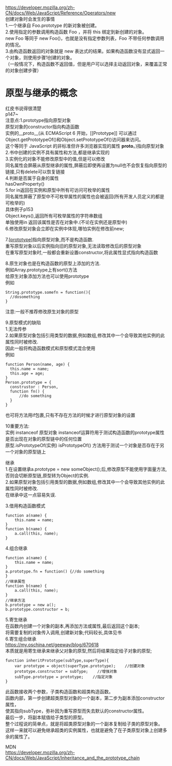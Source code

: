https://developer.mozilla.org/zh-CN/docs/Web/JavaScript/Reference/Operators/new  
创建对象时会发生的事情  
1.一个继承自 Foo.prototype 的新对象被创建。  
2.使用指定的参数调用构造函数 Foo ，并将 this 绑定到新创建的对象。  
new Foo 等同于 new Foo()，也就是没有指定参数列表，Foo 不带任何参数调用的情况。  
3.由构造函数返回的对象就是 new 表达式的结果。如果构造函数没有显式返回一个对象，则使用步骤1创建的对象。  
（一般情况下，构造函数不返回值，但是用户可以选择主动返回对象，来覆盖正常的对象创建步骤）  
  
  
  
原型与继承的概念  
===
红皮书说得很清楚  
p147~  
注意点:1.prototype指向原型对象  
原型对象的constructor指向构造函数  
实例的__proto__(从 ECMAScript 6 开始，[[Prototype]] 可以通过Object.getPrototypeOf()和Object.setPrototypeOf()访问器来访问。  
这个等同于 JavaScript 的非标准但许多浏览器实现的属性 __proto__。)指向原型对象  
2.书中创建的实例不具有属性和方法,都是继承实现的  
3.实例化的对象不能修改原型中的值,但是可以修改  
同名属性会屏蔽从原型继承的属性,屏蔽后即使再设置为null也不会恢复指向原型的链接,只有delete可以恢复链接  
4.判断是否属于自身的属性  
hasOwnProperty()  
5.for in返回在实例和原型中所有可访问可枚举的属性  
同名属性屏蔽了原型中不可枚举属性的属性也会被返回(所有开发人员定义的都是可枚举的)  
具体例子p153  
Object.keys(),返回所有可枚举属性的字符串数组  
单独使用in 返回该属性是否在对象中.(不论在实例还是原型中)  
6.修改原型对象会立即在实例中体现,哪怕实例在修改前new;  
  
7.[[prototype]](__prpto__)指向原型对象,而不是构造函数.  
重写原型对象以后实例指向旧的原型对象,无法读取修改后的原型对象  
在重写原型对象时,一般都会重新设置constructor,将此属性显式指向构造函数  
  
8.原生对象也是在构造函数的原型上添加的方法.  
例如Array.prototype上有sort()方法  
给原生对象添加方法也可以使用prototype  
例如  
  
```
String.prototype.somefn = function(){  
  //dosomething  
}  
```  
  
注意:一般不推荐修改原生对象的原型  
  
9.原型模式的缺陷  
1.无法传参  
2.如果原型对象包括引用类型的数据,例如数组,修改其中一个会导致其他实例的此属性同时被修改.  
因此一般将构造函数模式和原型模式混合使用  
例如  

```
function Person(name, age) {
  this.name = name;
  this.age = age;
}
Person.prototype = {
  construstor : Person,
  function fn() {
      //do something
  }
}  
```  
  
也可将方法用if包裹,只有不存在方法的时候才进行原型对象的设置  
  
10重要方法:  
实例 instanceof 原型对象  instanceof运算符用于测试构造函数的prototype属性是否出现在对象的原型链中的任何位置  
原型.isPrototypeOf(实例)   isPrototypeOf() 方法用于测试一个对象是否存在于另一个对象的原型链上  
  
继承  
1.在设置继承a.prototype = new someObject();后,修改原型不能使用字面量方法,否则会切断原型链,原型转为Object的实例.  
2.如果原型对象包括引用类型的数据,例如数组,修改其中一个会导致其他实例的此属性同时被修改.  
在继承中这一点容易失误.  
  
3.借用构造函数模式  

```
function a(name) {
    this.name = name;
}
function b(name) {
    a.call(this, name);
}
```  
  
4.组合继承  

```
function a(name) {
    this.name = name;
}
a.prototype.fn = function() {//do something
}  
//继承属性
function b(name) {
    a.call(this, name);
}
//继承方法
b.prototype = new a();
b.prototype.constructor = b;
```  
  
5.寄生继承  
在函数内创建一个对象的副本,再添加方法或属性,最后返回这个副本;  
将需要复制的对象传入调用,创建新对象;代码较长,具体见书  
6.寄生组合继承  
https://my.oschina.net/geeway/blog/670618  
本质就是用寄生继承来继承父对象的原型,然后将结果指定给子对象的原型;  

```
function inheritPrototype(subType,superType){
    var prototype = object(superType.prototype);    //创建对象
    prototype.constructor = subType;    //增强对象
    subType.prototype = prototype;    //指定对象
}
```
  
此函数接收两个参数，子类构造函数和超类构造函数。  
函数内部，第一步创建超类原型对象的一个副本，第二步为副本添加constructor属性，  
使其指向subType，弥补因为重写原型而失去默认的constructor属性。  
最后一步，将副本赋值给子类型的原型。  
整个过程说的简单点，就是将超类原型对象的一个副本复制给子类的原型对象。  
这样一来就可以避免继承超类的实例属性，也就是避免了在子类原型对象上创建多余的属性了。  
  
  
MDN  
https://developer.mozilla.org/zh-CN/docs/Web/JavaScript/Inheritance_and_the_prototype_chain  
